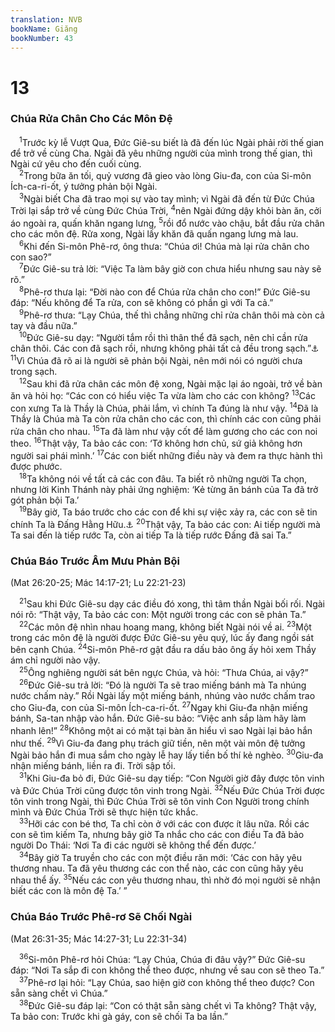 ```yaml
---
translation: NVB
bookName: Giăng 
bookNumber: 43
---
```


<div class="title"><h1>13</h1><h3>Chúa Rửa Chân Cho Các Môn Đệ </h3></div>
<span class="verse gi_13_1"> <sup>1</sup>Trước kỳ lễ Vượt Qua, Đức Giê-su biết là đã đến lúc Ngài phải rời thế gian để trở về cùng Cha. Ngài đã yêu những người của mình trong thế gian, thì Ngài cứ yêu cho đến cuối cùng. <br/></span>
<span class="verse gi_13_2"> <sup>2</sup>Trong bữa ăn tối, quỷ vương đã gieo vào lòng Giu-đa, con của Si-môn Ích-ca-ri-ốt, ý tưởng phản bội Ngài. <br/></span>
<span class="verse gi_13_3"> <sup>3</sup>Ngài biết Cha đã trao mọi sự vào tay mình; vì Ngài đã đến từ Đức Chúa Trời lại sắp trở về cùng Đức Chúa Trời, </span>
<span class="verse gi_13_4"><sup>4</sup>nên Ngài đứng dậy khỏi bàn ăn, cởi áo ngoài ra, quấn khăn ngang lưng, </span>
<span class="verse gi_13_5"><sup>5</sup>rồi đổ nước vào chậu, bắt đầu rửa chân cho các môn đệ. Rửa xong, Ngài lấy khăn đã quấn ngang lưng mà lau. <br/></span>
<span class="verse gi_13_6"> <sup>6</sup>Khi đến Si-môn Phê-rơ, ông thưa: “Chúa ơi! Chúa mà lại rửa chân cho con sao?” <br/></span>
<span class="verse gi_13_7"> <sup>7</sup>Đức Giê-su trả lời: “Việc Ta làm bây giờ con chưa hiểu nhưng sau này sẽ rõ.” <br/></span>
<span class="verse gi_13_8"> <sup>8</sup>Phê-rơ thưa lại: “Đời nào con để Chúa rửa chân cho con!” Đức Giê-su đáp: “Nếu không để Ta rửa, con sẽ không có phần gì với Ta cả.” <br/></span>
<span class="verse gi_13_9"> <sup>9</sup>Phê-rơ thưa: “Lạy Chúa, thế thì chẳng những chỉ rửa chân thôi mà còn cả tay và đầu nữa.” <br/></span>
<span class="verse gi_13_10"> <sup>10</sup>Đức Giê-su dạy: “Người tắm rồi thì thân thể đã sạch, nên chỉ cần rửa chân thôi. Các con đã sạch rồi, nhưng không phải tất cả đều trong sạch.”<a data-toggle="tooltip" data-placement="bottom" title="Nt: không có ‘đều trong sạch.’">⚓</a></span>
<span class="verse gi_13_11"><sup>11</sup>Vì Chúa đã rõ ai là người sẽ phản bội Ngài, nên mới nói có người chưa trong sạch. <br/></span>
<span class="verse gi_13_12"> <sup>12</sup>Sau khi đã rửa chân các môn đệ xong, Ngài mặc lại áo ngoài, trở về bàn ăn và hỏi họ: “Các con có hiểu việc Ta vừa làm cho các con không? </span>
<span class="verse gi_13_13"><sup>13</sup>Các con xưng Ta là Thầy là Chúa, phải lắm, vì chính Ta đúng là như vậy. </span>
<span class="verse gi_13_14"><sup>14</sup>Đã là Thầy là Chúa mà Ta còn rửa chân cho các con, thì chính các con cũng phải rửa chân cho nhau. </span>
<span class="verse gi_13_15"><sup>15</sup>Ta đã làm như vậy cốt để làm gương cho các con noi theo. </span>
<span class="verse gi_13_16"><sup>16</sup>Thật vậy, Ta bảo các con: ‘Tớ không hơn chủ, sứ giả không hơn người sai phái mình.’ </span>
<span class="verse gi_13_17"><sup>17</sup>Các con biết những điều này và đem ra thực hành thì được phước. <br/></span>
<span class="verse gi_13_18"> <sup>18</sup>Ta không nói về tất cả các con đâu. Ta biết rõ những người Ta chọn, nhưng lời Kinh Thánh này phải ứng nghiệm: ‘Kẻ từng ăn bánh của Ta đã trở gót phản bội Ta.’ <br/></span>
<span class="verse gi_13_19"> <sup>19</sup>Bây giờ, Ta báo trước cho các con để khi sự việc xảy ra, các con sẽ tin chính Ta là Đấng Hằng Hữu.<a data-toggle="tooltip" data-placement="bottom" title="Xuất 3:14 Câu này là danh hiệu của Đức Chúa Trời trong Cựu Ước">⚓</a></span>
<span class="verse gi_13_20"><sup>20</sup>Thật vậy, Ta bảo các con: Ai tiếp người mà Ta sai đến là tiếp rước Ta, còn ai tiếp Ta là tiếp rước Đấng đã sai Ta.” <br/></span>
<div class="title"><h3>Chúa Báo Trước Âm Mưu Phản Bội </h3><p>(Mat 26:20-25; Mác 14:17-21; Lu 22:21-23) </p></div>
<span class="verse gi_13_21"> <sup>21</sup>Sau khi Đức Giê-su dạy các điều đó xong, thì tâm thần Ngài bối rối. Ngài nói rõ: “Thật vậy, Ta bảo các con: Một người trong các con sẽ phản Ta.” <br/></span>
<span class="verse gi_13_22"> <sup>22</sup>Các môn đệ nhìn nhau hoang mang, không biết Ngài nói về ai. </span>
<span class="verse gi_13_23"><sup>23</sup>Một trong các môn đệ là người được Đức Giê-su yêu quý, lúc ấy đang ngồi sát bên cạnh Chúa. </span>
<span class="verse gi_13_24"><sup>24</sup>Si-môn Phê-rơ gật đầu ra dấu bảo ông ấy hỏi xem Thầy ám chỉ người nào vậy. <br/></span>
<span class="verse gi_13_25"> <sup>25</sup>Ông nghiêng người sát bên ngực Chúa, và hỏi: “Thưa Chúa, ai vậy?” <br/></span>
<span class="verse gi_13_26"> <sup>26</sup>Đức Giê-su trả lời: “Đó là người Ta sẽ trao miếng bánh mà Ta nhúng nước chấm này.” Rồi Ngài lấy một miếng bánh, nhúng vào nước chấm trao cho Giu-đa, con của Si-môn Ích-ca-ri-ốt. </span>
<span class="verse gi_13_27"><sup>27</sup>Ngay khi Giu-đa nhận miếng bánh, Sa-tan nhập vào hắn. Đức Giê-su bảo: “Việc anh sắp làm hãy làm nhanh lên!” </span>
<span class="verse gi_13_28"><sup>28</sup>Không một ai có mặt tại bàn ăn hiểu vì sao Ngài lại bảo hắn như thế. </span>
<span class="verse gi_13_29"><sup>29</sup>Vì Giu-đa đang phụ trách giữ tiền, nên một vài môn đệ tưởng Ngài bảo hắn đi mua sắm cho ngày lễ hay lấy tiền bố thí kẻ nghèo. </span>
<span class="verse gi_13_30"><sup>30</sup>Giu-đa nhận miếng bánh, liền ra đi. Trời sập tối. <br/></span>
<span class="verse gi_13_31"> <sup>31</sup>Khi Giu-đa bỏ đi, Đức Giê-su dạy tiếp: “Con Người giờ đây được tôn vinh và Đức Chúa Trời cũng được tôn vinh trong Ngài. </span>
<span class="verse gi_13_32"><sup>32</sup>Nếu Đức Chúa Trời được tôn vinh trong Ngài, thì Đức Chúa Trời sẽ tôn vinh Con Người trong chính mình và Đức Chúa Trời sẽ thực hiện tức khắc. <br/></span>
<span class="verse gi_13_33"> <sup>33</sup>Hỡi các con bé thơ, Ta chỉ còn ở với các con được ít lâu nữa. Rồi các con sẽ tìm kiếm Ta, nhưng bây giờ Ta nhắc cho các con điều Ta đã bảo người Do Thái: ‘Nơi Ta đi các người sẽ không thể đến được.’ <br/></span>
<span class="verse gi_13_34"> <sup>34</sup>Bây giờ Ta truyền cho các con một điều răn mới: ‘Các con hãy yêu thương nhau. Ta đã yêu thương các con thể nào, các con cũng hãy yêu nhau thể ấy. </span>
<span class="verse gi_13_35"><sup>35</sup>Nếu các con yêu thương nhau, thì nhờ đó mọi người sẽ nhận biết các con là môn đệ Ta.’ ” <br/></span>
<div class="title"><h3>Chúa Báo Trước Phê-rơ Sẽ Chối Ngài </h3><p>(Mat 26:31-35; Mác 14:27-31; Lu 22:31-34) </p></div>
<span class="verse gi_13_36"> <sup>36</sup>Si-môn Phê-rơ hỏi Chúa: “Lạy Chúa, Chúa đi đâu vậy?” Đức Giê-su đáp: “Nơi Ta sắp đi con không thể theo được, nhưng về sau con sẽ theo Ta.” <br/></span>
<span class="verse gi_13_37"> <sup>37</sup>Phê-rơ lại hỏi: “Lạy Chúa, sao hiện giờ con không thể theo được? Con sẵn sàng chết vì Chúa.” <br/></span>
<span class="verse gi_13_38"> <sup>38</sup>Đức Giê-su đáp lại: “Con có thật sẵn sàng chết vì Ta không? Thật vậy, Ta bảo con: Trước khi gà gáy, con sẽ chối Ta ba lần.” <br/></span>
